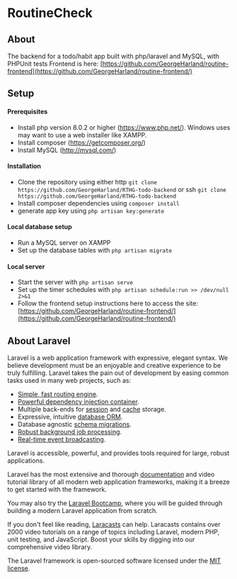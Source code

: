 # RoutineCheck

## About

The backend for a todo/habit app built with php/laravel and MySQL, with PHPUnit tests
Frontend is here: [https://github.com/GeorgeHarland/routine-frontend](https://github.com/GeorgeHarland/routine-frontend/)

## Setup

#### Prerequisites
- Install php version 8.0.2 or higher (https://www.php.net/). Windows uses may want to use a web installer like XAMPP.
- Install composer (https://getcomposer.org/)
- Install MySQL (http://mysql.com/)

#### Installation
- Clone the repository using either http `git clone https://github.com/GeorgeHarland/RTHG-todo-backend` or ssh `git clone https://github.com/GeorgeHarland/RTHG-todo-backend`
- Install composer dependencies using `composer install`
- generate app key using `php artisan key:generate`

#### Local database setup
- Run a MySQL server on XAMPP
- Set up the database tables with `php artisan migrate`

#### Local server
- Start the server with `php artisan serve`
- Set up the timer schedules with `php artisan schedule:run >> /dev/null 2>&1`
- Follow the frontend setup instructions here to access the site: [https://github.com/GeorgeHarland/routine-frontend/](https://github.com/GeorgeHarland/routine-frontend/)


## About Laravel

Laravel is a web application framework with expressive, elegant syntax. We believe development must be an enjoyable and creative experience to be truly fulfilling. Laravel takes the pain out of development by easing common tasks used in many web projects, such as:

- [Simple, fast routing engine](https://laravel.com/docs/routing).
- [Powerful dependency injection container](https://laravel.com/docs/container).
- Multiple back-ends for [session](https://laravel.com/docs/session) and [cache](https://laravel.com/docs/cache) storage.
- Expressive, intuitive [database ORM](https://laravel.com/docs/eloquent).
- Database agnostic [schema migrations](https://laravel.com/docs/migrations).
- [Robust background job processing](https://laravel.com/docs/queues).
- [Real-time event broadcasting](https://laravel.com/docs/broadcasting).

Laravel is accessible, powerful, and provides tools required for large, robust applications.

Laravel has the most extensive and thorough [documentation](https://laravel.com/docs) and video tutorial library of all modern web application frameworks, making it a breeze to get started with the framework.

You may also try the [Laravel Bootcamp](https://bootcamp.laravel.com), where you will be guided through building a modern Laravel application from scratch.

If you don't feel like reading, [Laracasts](https://laracasts.com) can help. Laracasts contains over 2000 video tutorials on a range of topics including Laravel, modern PHP, unit testing, and JavaScript. Boost your skills by digging into our comprehensive video library.

The Laravel framework is open-sourced software licensed under the [MIT license](https://opensource.org/licenses/MIT).
